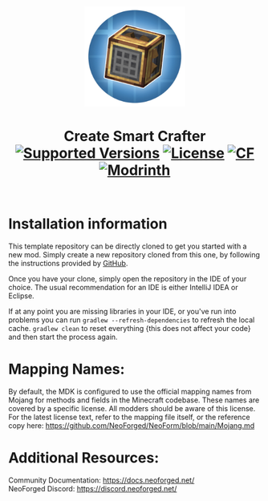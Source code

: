 <p align="center"><img src="./.idea/icon.png" alt="Logo" width="200"></p>
<h1 align="center">Create Smart Crafter <br>
	<a href="https://www.curseforge.com/minecraft/mc-mods/create-smart-crafter/files"><img src="https://cf.way2muchnoise.eu/versions/1105414(c70039).svg" alt="Supported Versions"></a>
	<a href="https://github.com/Tatnux/create-smart-crafter/blob/master/LICENSE"><img src="https://img.shields.io/github/license/Creators-of-Create/Create?style=flat&color=900c3f" alt="License"></a>
	<a href="https://www.curseforge.com/minecraft/mc-mods/create-smart-crafter"><img src="http://cf.way2muchnoise.eu/1105414.svg" alt="CF"></a>
    <a href="https://modrinth.com/mod/create-smart-crafter"><img src="https://img.shields.io/modrinth/dt/create-smart-crafter?logo=modrinth&label=&suffix=%20&style=flat&color=242629&labelColor=5ca424&logoColor=1c1c1c" alt="Modrinth"></a>
    <br><br>
</h1>



Installation information
=======

This template repository can be directly cloned to get you started with a new
mod. Simply create a new repository cloned from this one, by following the
instructions provided by [GitHub](https://docs.github.com/en/repositories/creating-and-managing-repositories/creating-a-repository-from-a-template).

Once you have your clone, simply open the repository in the IDE of your choice. The usual recommendation for an IDE is either IntelliJ IDEA or Eclipse.

If at any point you are missing libraries in your IDE, or you've run into problems you can
run `gradlew --refresh-dependencies` to refresh the local cache. `gradlew clean` to reset everything 
{this does not affect your code} and then start the process again.

Mapping Names:
============
By default, the MDK is configured to use the official mapping names from Mojang for methods and fields 
in the Minecraft codebase. These names are covered by a specific license. All modders should be aware of this
license. For the latest license text, refer to the mapping file itself, or the reference copy here:
https://github.com/NeoForged/NeoForm/blob/main/Mojang.md

Additional Resources: 
==========
Community Documentation: https://docs.neoforged.net/  
NeoForged Discord: https://discord.neoforged.net/
